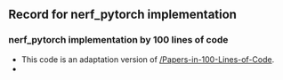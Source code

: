## Record for nerf_pytorch implementation

### nerf_pytorch implementation by 100 lines of code
* This code is an adaptation version of [/Papers-in-100-Lines-of-Code](https://github.com/MaximeVandegar/Papers-in-100-Lines-of-Code/blob/main/NeRF_Representing_Scenes_as_Neural_Radiance_Fields_for_View_Synthesis/nerf.py).
* 
